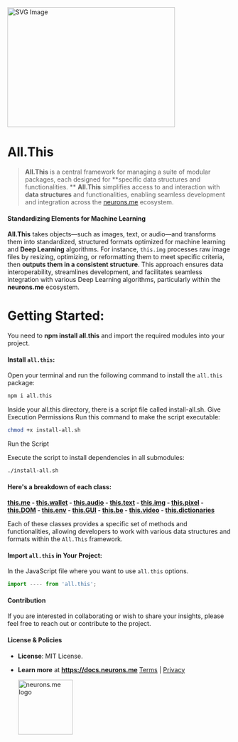   <img src="https://docs.neurons.me/media/all.this.png" alt="SVG Image" width="377" height="269">

# All.This
> **All.This** is a central framework for managing a suite of modular packages, each designed for **specific data structures and functionalities. **
**All.This** simplifies access to and interaction with **data structures** and functionalities, enabling seamless development and integration across the [neurons.me](https://neurons.me) ecosystem.

#### **Standardizing Elements for Machine Learning**
**All.This** takes objects—such as images, text, or audio—and transforms them into standardized, structured formats optimized for machine learning and **Deep Learning** algorithms. For instance, `this.img` processes raw image files by resizing, optimizing, or reformatting them to meet specific criteria, then **outputs them in a consistent structure**. This approach ensures data interoperability, streamlines development, and facilitates seamless integration with various Deep Learning algorithms, particularly within the **neurons.me** ecosystem.

# Getting Started:
You need to **npm install all.this** and import the required modules into your project. 

#### **Install `all.this`:**
Open your terminal and run the following command to install the `all.this` package:

```bash
npm i all.this
```

Inside your all.this directory, there is a script file called install-all.sh.
Give Execution Permissions
Run this command to make the script executable:
```bash
chmod +x install-all.sh
```

Run the Script

Execute the script to install dependencies in all submodules:
```bash
./install-all.sh
```

#### Here's a breakdown of each class:
**[this.me](https://docs.neurons.me/this.me/index.html)  - [this.wallet](https://docs.neurons.me/this.wallet/index.html) - [this.audio](https://docs.neurons.me/this.audio/index.html) - [this.text](https://docs.neurons.me/this.text/index.html)  - [this.img](https://docs.neurons.me/this.img/index.html) - [this.pixel](https://docs.neurons.me/this.pixel/index.html) - [this.DOM](https://docs.neurons.me/this.DOM/index.html) - [this.env](https://docs.neurons.me/this.env/index.html) - [this.GUI](https://docs.neurons.me/this.GUI/index.html) - [this.be](https://docs.neurons.me/this.be/index.html) - [this.video](https://docs.neurons.me/this.video/index.html) - [this.dictionaries](https://docs.neurons.me/this.dictionaries/index.html)** 

Each of these classes provides a specific set of methods and functionalities, allowing developers to work with various data structures and formats within the `All.This` framework.

#### **Import `all.this` in Your Project:**
In the JavaScript file where you want to use `all.this` options.

```js
import ---- from 'all.this';
```

#### Contribution
If you are interested in collaborating or wish to share your insights, please feel free to reach out or contribute to the project.

#### License & Policies
- **License**: MIT License.
- **Learn more** at **https://docs.neurons.me**
  [Terms](https://docs.neurons.me/terms-and-conditions) | [Privacy](https://docs.neurons.me/privacy-policy)

  <img src="https://docs.neurons.me/neurons.me.webp" alt="neurons.me logo" width="123" height="123">





